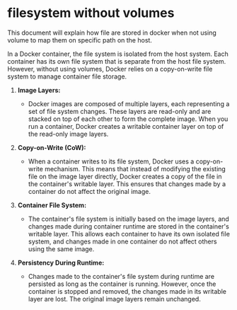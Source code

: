 # filesystem without volumes

This document will explain how file are stored in docker when not using volume to map them on specific path on the host.

In a Docker container, the file system is isolated from the host system. Each container has its own file system that is separate from the host file system. However, without using volumes, Docker relies on a copy-on-write file system to manage container file storage.

1. **Image Layers:**
   - Docker images are composed of multiple layers, each representing a set of file system changes. These layers are read-only and are stacked on top of each other to form the complete image. When you run a container, Docker creates a writable container layer on top of the read-only image layers.

2. **Copy-on-Write (CoW):**
   - When a container writes to its file system, Docker uses a copy-on-write mechanism. This means that instead of modifying the existing file on the image layer directly, Docker creates a copy of the file in the container's writable layer. This ensures that changes made by a container do not affect the original image.

3. **Container File System:**
   - The container's file system is initially based on the image layers, and changes made during container runtime are stored in the container's writable layer. This allows each container to have its own isolated file system, and changes made in one container do not affect others using the same image.

4. **Persistency During Runtime:**
   - Changes made to the container's file system during runtime are persisted as long as the container is running. However, once the container is stopped and removed, the changes made in its writable layer are lost. The original image layers remain unchanged.

